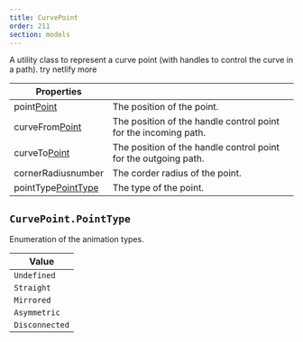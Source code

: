 ```yaml
---
title: CurvePoint
order: 211
section: models
---
```


A utility class to represent a curve point (with handles to control the curve in a path).
try netlify more

<!-- Contains some methods to make interacting with a point easier. -->

| Properties                                                               |                                                                 |
| ------------------------------------------------------------------------ | --------------------------------------------------------------- |
| point<span class="arg-type">[Point](#point)</span>                       | The position of the point.                                      |
| curveFrom<span class="arg-type">[Point](#point)</span>                   | The position of the handle control point for the incoming path. |
| curveTo<span class="arg-type">[Point](#point)</span>                     | The position of the handle control point for the outgoing path. |
| cornerRadius<span class="arg-type">number</span>                         | The corder radius of the point.                                 |
| pointType<span class="arg-type">[PointType](#curvepointpointtype)</span> | The type of the point.                                          |

## `CurvePoint.PointType`

Enumeration of the animation types.

| Value          |
| -------------- |
| `Undefined`    |
| `Straight`     |
| `Mirrored`     |
| `Asymmetric`   |
| `Disconnected` |
